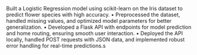 Built a Logistic Regression model using scikit-learn on the Iris dataset to predict flower species with
high accuracy.
• Preprocessed the dataset, handled missing values, and optimized model parameters for better
generalization.
• Developed a Flask API with endpoints for model prediction and home routing, ensuring smooth user
interaction.
• Deployed the API locally, handled POST requests with JSON data, and implemented robust error
handling for real-time predictions.s
